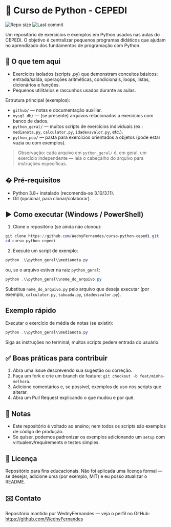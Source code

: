 # 🐍 Curso de Python - CEPEDI

![Repo size](https://img.shields.io/github/repo-size/WednyFernandes/curso-python-cepedi)
![Last commit](https://img.shields.io/github/last-commit/WednyFernandes/curso-python-cepedi)

Um repositório de exercícios e exemplos em Python usados nas aulas do CEPEDI. O objetivo é centralizar pequenos programas didáticos que ajudam no aprendizado dos fundamentos de programação com Python.

## 🔎 O que tem aqui

- Exercícios isolados (scripts .py) que demonstram conceitos básicos: entrada/saída, operações aritméticas, condicionais, loops, listas, dicionários e funções.
- Pequenos utilitários e rascunhos usados durante as aulas.

Estrutura principal (exemplos):

- `github/` — notas e documentação auxiliar.
- `mysql_db/` — (se presente) arquivos relacionados a exercícios com banco de dados.
- `python_geral/` — muitos scripts de exercícios individuais (ex.: `medianota.py`, `calculator.py`, `idadevsvalor.py`, etc.).
- `python_poo/` — pasta para exercícios orientados a objetos (pode estar vazia ou com exemplos).

> Observação: cada arquivo em `python_geral/` é, em geral, um exercício independente — leia o cabeçalho do arquivo para instruções específicas.

## �️ Pré-requisitos

- Python 3.8+ instalado (recomenda-se 3.10/3.11).
- Git (opcional, para clonar/colaborar).

## ▶️ Como executar (Windows / PowerShell)

1. Clone o repositório (se ainda não clonou):

```powershell
git clone https://github.com/WednyFernandes/curso-python-cepedi.git
cd curso-python-cepedi
```

2. Execute um script de exemplo:

```powershell
python .\\python_geral\\medianota.py
```

ou, se o arquivo estiver na raiz `python_geral`:

```powershell
python .\\python_geral\\nome_do_arquivo.py
```

Substitua `nome_do_arquivo.py` pelo arquivo que deseja executar (por exemplo, `calculator.py`, `tabuada.py`, `idadevsvalor.py`).

## Exemplo rápido

Executar o exercício de média de notas (se existir):

```powershell
python .\\python_geral\\medianota.py
```

Siga as instruções no terminal; muitos scripts pedem entrada do usuário.

## ✅ Boas práticas para contribuir

1. Abra uma issue descrevendo sua sugestão ou correção.
2. Faça um fork e crie um branch de feature: `git checkout -b feat/minha-melhora`.
3. Adicione comentários e, se possível, exemplos de uso nos scripts que alterar.
4. Abra um Pull Request explicando o que mudou e por quê.

## 📌 Notas

- Este repositório é voltado ao ensino; nem todos os scripts são exemplos de código de produção.
- Se quiser, podemos padronizar os exemplos adicionando um `setup` com virtualenv/requirements e testes simples.

## 📄 Licença

Repositório para fins educacionais. Não foi aplicada uma licença formal — se desejar, adicione uma (por exemplo, MIT) e eu posso atualizar o README.

## ✉️ Contato

Repositório mantido por WednyFernandes — veja o perfil no GitHub: https://github.com/WednyFernandes